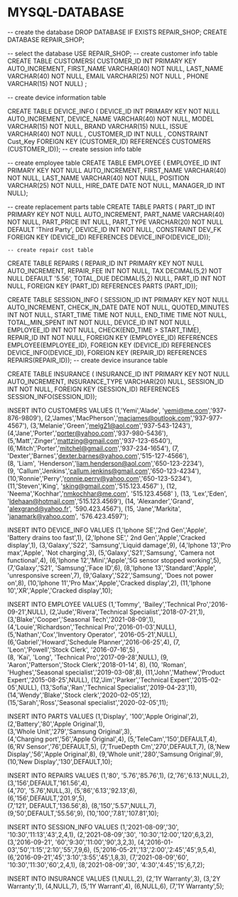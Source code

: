 # MYSQL-DATABASE

-- create the database
DROP DATABASE IF EXISTS REPAIR_SHOP;
CREATE DATABASE REPAIR_SHOP;

-- select the database
USE REPAIR_SHOP;
-- create customer info table
CREATE TABLE CUSTOMERS(
CUSTOMER_ID INT PRIMARY KEY AUTO_INCREMENT,
FIRST_NAME VARCHAR(40) NOT NULL, 
LAST_NAME VARCHAR(40) NOT NULL,
EMAIL VARCHAR(25)   NOT NULL ,
PHONE VARCHAR(15) NOT NULL) ;

-- create device information table
   
   CREATE TABLE DEVICE_INFO (
    DEVICE_ID INT PRIMARY KEY NOT NULL AUTO_INCREMENT,
    DEVICE_NAME VARCHAR(40) NOT NULL,
    MODEL VARCHAR(15) NOT NULL,
    BRAND VARCHAR(15)  NULL,
    ISSUE VARCHAR(40) NOT NULL ,
    CUSTOMER_ID INT  NULL ,
	CONSTRAINT Cust_Key
	FOREIGN KEY (CUSTOMER_ID) REFERENCES CUSTOMERS (CUSTOMER_ID));
    -- create session info table

-- create employee table
CREATE TABLE EMPLOYEE (
    EMPLOYEE_ID INT PRIMARY KEY NOT NULL AUTO_INCREMENT,
    FIRST_NAME VARCHAR(40) NOT NULL, 
    LAST_NAME VARCHAR(40) NOT NULL,
    POSITION VARCHAR(25) NOT NULL,
    HIRE_DATE DATE  NOT NULL,
    MANAGER_ID INT  NULL);
   
 -- create replacement parts table
CREATE TABLE PARTS (
    PART_ID INT PRIMARY KEY NOT NULL AUTO_INCREMENT,
    PART_NAME VARCHAR(40) NOT NULL, 
    PART_PRICE INT   NULL,
    PART_TYPE VARCHAR(20) NOT NULL DEFAULT 'Third Party',
    DEVICE_ID INT NOT NULL,
    CONSTRAINT  DEV_FK
    FOREIGN KEY (DEVICE_ID) REFERENCES DEVICE_INFO(DEVICE_ID));
    
    -- create repair cost table
CREATE TABLE REPAIRS (
    REPAIR_ID INT PRIMARY KEY NOT NULL AUTO_INCREMENT,
    REPAIR_FEE INT NOT NULL,
    TAX DECIMAL(5,2) NOT NULL DEFAULT '5.56',
    TOTAL_DUE DECIMAL(5,2) NULL,
	PART_ID INT NOT NULL, 
    FOREIGN KEY (PART_ID) REFERENCES PARTS (PART_ID));
       
CREATE TABLE SESSION_INFO (
    SESSION_ID INT PRIMARY KEY NOT NULL AUTO_INCREMENT,
    CHECK_IN_DATE DATE  NOT NULL,
    QUOTED_MINUTES INT NOT NULL,
    START_TIME TIME NOT NULL,
    END_TIME TIME NOT NULL,
    TOTAL_MIN_SPENT INT NOT NULL,
    DEVICE_ID  INT NOT NULL ,
	EMPLOYEE_ID  INT NOT NULL,
    CHECK(END_TIME > START_TIME),
	REPAIR_ID  INT NOT NULL,
  FOREIGN KEY (EMPLOYEE_ID) REFERENCES EMPLOYEE(EMPLOYEE_ID),
  FOREIGN KEY (DEVICE_ID) REFERENCES DEVICE_INFO(DEVICE_ID),
  FOREIGN KEY (REPAIR_ID) REFERENCES REPAIRS(REPAIR_ID));
-- create device insurance table

CREATE TABLE INSURANCE (
    INSURANCE_ID INT PRIMARY KEY NOT NULL AUTO_INCREMENT,
	INSURANCE_TYPE VARCHAR(20)  NULL, 
    SESSION_ID INT NOT NULL,
    FOREIGN KEY (SESSION_ID) REFERENCES SESSION_INFO(SESSION_ID));
  
    
INSERT  INTO CUSTOMERS VALUES 
(1,'Yemi','Alade', 'yemi@me.com','937-876-9809'),
(2,'James','MacPherson','macjames@outlook.com','937-977-4567'),
(3,'Melanie','Green','melg21@aol.com','937-543-1243'),
(4,'Jane','Porter','porter@yahoo.com','937-980-5436'), 
(5,'Matt','Zinger','mattzing@gmail.com','937-123-6540'),
(6,'Mitch','Porter','mitchel@gmail.com','937-234-1654'),
(7,	'Dexter','Barnes','dexter.barnes@yahoo.com','515-127-4566'),	
(8,	'Liam',	'Henderson','liam.henderson@aol.com','650-123-2234'),	
(9,	'Callum','Jenkins','callum.jenkins@gmail.com','650-123-4234'),
(10,'Ronnie','Perry','ronnie.perry@yahoo.com','650-123-5234'),					
(11,'Steven','King',  'sking@gmail.com','515.123.4567' ),
(12, 'Neema','Kochhar','nmkochhar@me.com', '515.123.4568' ), 
(13, 'Lex','Eden', 'ldehaan@hotmail.com','515.123.4569'),
(14, 'Alexander','Grand', 'alexgrand@yahoo.fr', '590.423.4567'), 
(15, 'Jane','Markita', 'janamark@yahoo.com', '576.423.4597'); 

INSERT  INTO DEVICE_INFO VALUES 
(1,'Iphone SE','2nd Gen','Apple', 'Battery drains too fast',1),
(2,'Iphone SE',' 2nd Gen','Apple','Cracked display',1),
(3,'Galaxy','S22', 'Samsung','Liquid damage',9),
(4,'Iphone 13','Pro max','Apple', 'Not charging',3),
(5,'Galaxy','S21','Samsung', 'Camera not functional',4),
(6,'Iphone 12','Mini','Apple','5G sensor stopped working',5),
(7,'Galaxy','S21', 'Samsung','Face ID',6),
(8,'Iphone 13','Standard','Apple', 'unresponsive screen',7),
(9,'Galaxy','S22','Samsung', 'Does not power on',8),
(10,'Iphone 11','Pro Max','Apple','Cracked display',2),
(11,'Iphone 10','XR','Apple','Cracked display',10);


INSERT  INTO EMPLOYEE VALUES 
(1,'Tommy', 'Bailey','Technical Pro','2016-09-21',NULL),
(2,'Jude','Rivera','Technical Specialist','2018-07-21',1),	
(3,'Blake','Cooper','Seasonal Tech','2021-08-09',1),	
(4,'Louie','Richardson','Technical Pro','2016-01-03',NULL),
(5,'Nathan','Cox','Inventory Operator',	'2016-05-21',NULL),
(6,'Gabriel','Howard','Schedule Planner','2016-06-25',4),
(7,	'Leon','Powell','Stock Clerk',	'2016-07-16',5)	,	
(8,	'Kai',	'Long',	'Technical Pro','2017-09-28',NULL),
(9,	'Aaron','Patterson','Stock Clerk','2018-01-14',	8),	
(10, 'Roman', 'Hughes','Seasonal specialist','2019-03-08',8),
(11,'John','Mathew','Product Expert','2015-08-25',NULL),
(12,'Jim','Parker','Technical Expert','2015-02-05',NULL),
(13,'Sofia','Ran','Technical Specialist','2019-04-23',11),
(14,'Wendy','Blake','Stock clerk','2020-02-05',12),
(15,'Sarah','Ross','Seasonal specialist','2020-02-05',11);


INSERT  INTO PARTS VALUES 
(1,'Display', '100','Apple Original',2),
(2,'Battery','80','Apple Original',1),	
(3,'Whole Unit','279','Samsung Original',3),	
(4,'Charging port','56','Apple Original',4),
(5,'TeleCam','150',DEFAULT,4),
(6,'RV Sensor','76',DEFAULT,5),
(7,'TrueDepth Cm','270',DEFAULT,7),	
(8,'New Display','56','Apple Original',8),
(9,'Whole unit','280','Samsung Original',9),
(10,'New Display','130',DEFAULT,10);

INSERT  INTO REPAIRS VALUES 
(1,'80', '5.76','85.76',1),
(2,'76','6.13',NULL,2),	
(3,'156',DEFAULT,'161.56',4),	
(4,'70', '5.76',NULL,3),
(5,'86','6.13','92.13',6),	
(6,'156',DEFAULT,'201.9',5),	
(7,'121', DEFAULT,'136.56',8),
(8,'150','5.57',NULL,7),
(9,'50',DEFAULT,'55.56',9),
(10,'100','7.81','107.81',10);


INSERT INTO SESSION_INFO VALUES
(1,'2021-08-09','30', '10:30','11:13','43',2,4,1),
(2,'2021-08-09','30', '10:30','12:00','120',6,3,2),
(3,'2016-09-21', '60','9:30','11:00','90',3,2,3),
(4,'2016-01-03','50','1:15','2:10','55',7,9,6),
(5,'2016-05-21','13','2:00','2:45','45',9,5,4),
(6,'2016-09-21','45','3:10','3:55','45',1,8,3),
(7,'2021-08-09','60', '10:30','11:30','60',2,4,1),
(8,'2021-08-09','30', '4:30','4:45','15',6,7,2);

INSERT INTO INSURANCE VALUES
    (1,NULL,2),
    (2,'1Y Warranty',3),
    (3,'2Y Warranty',1),
    (4,NULL,7),
	(5,'1Y Warrant',4),
    (6,NULL,6),
    (7,'1Y Warranty',5);

	
